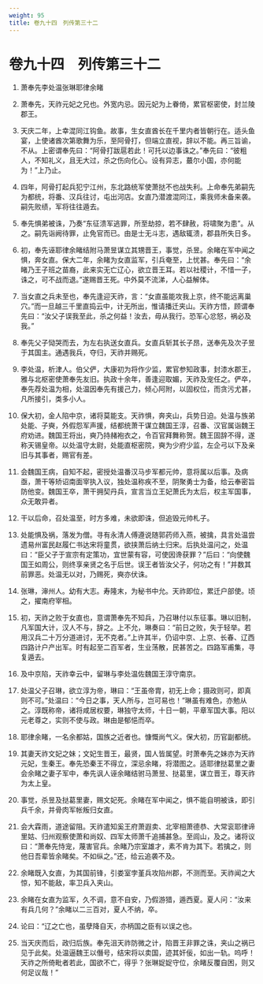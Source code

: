 ```yaml
---
weight: 95
title: 卷九十四　列传第三十二
---
```


# 卷九十四　列传第三十二

1. <span id="卷九十四　列传第三十二-1"></span>
萧奉先李处温张琳耶律余睹

2. <span id="卷九十四　列传第三十二-2"></span>
萧奉先，天祚元妃之兄也。外宽内忌。因元妃为上眷倚，累官枢密使，封兰陵郡王。

3. <span id="卷九十四　列传第三十二-3"></span>
天庆二年，上幸混同江钩鱼。故事，生女直酋长在千里内者皆朝行在。适头鱼宴，上使诸酋次第歌舞为乐，至阿骨打，但端立直视，辞以不能。再三旨谕，不从。上密谓奉先曰：“阿骨打跋扈若此！可托以边事诛之。”奉先曰：“彼粗人，不知礼义，且无大过，杀之伤向化心。设有异志，蕞尔小国，亦何能为！”上乃止。

4. <span id="卷九十四　列传第三十二-4"></span>
四年，阿骨打起兵犯宁江州，东北路统军使萧挞不也战失利。上命奉先弟嗣先为都统，将番、汉兵往讨，屯出河店。女直乃潜渡混同江，乘我师未备来袭。嗣先败绩，军将往往遁去。

5. <span id="卷九十四　列传第三十二-5"></span>
奉先惧弟被诛，乃奏“东征溃军逃罪，所至劫掠，若不肆赦，将啸聚为患”。从之。嗣先诣阙待罪，止免官而已。由是士无斗志，遇敌辄溃，郡县所失日多。

6. <span id="卷九十四　列传第三十二-6"></span>
初，奉先诬耶律余睹结附马萧昱谋立其甥晋王，事觉，杀昱。余睹在军中闻之惧，奔女直。保大二年，余睹为女直监军，引兵奄至，上忧甚。奉先曰：“余睹乃王子班之苗裔，此来实无亡辽心，欲立晋王耳。若以社稷计，不惜一子，诛之，可不战而退。”遂赐晋王死。中外莫不流涕，人心益解体。

7. <span id="卷九十四　列传第三十二-7"></span>
当女直之兵未至也，奉先逢迎天祚，言：“女直虽能攻我上京，终不能远离巢穴。”而一旦越三千里直捣云中，计无所出，惟请播迁夹山。天祚方悟，顾谓奉先曰：“汝父子误我至此，杀之何益！汝去，毋从我行。恐军心忿怒，祸必及我。”

8. <span id="卷九十四　列传第三十二-8"></span>
奉先父子恸哭而去，为左右执送女直兵。女直兵斩其长子昂，送奉先及次子昱于其国主。通遇我兵，夺归，天祚并赐死。

9. <span id="卷九十四　列传第三十二-9"></span>
李处温，析津人。伯父俨，大康初为将作少监，累官参知政事，封漆水郡王，雅与北枢密使萧奉先友旧。执政十余年，善逢迎取媚，天祚及宠任之。俨卒，奉先荐处温为相，处温因奉先有援己力，倾心阿附，以固权位，而贪污尤甚，凡所接引，类多小人。

10. <span id="卷九十四　列传第三十二-10"></span>
保大初，金人陷中京，诸将莫能支。天祚惧，奔夹山，兵势日迫。处温与族弟处能、子奭，外假怨军声援，结都统萧干谋立魏国王淳，召番、汉官属诣魏王府劝进。魏国王将出，奭乃持赭袍衣之，令百官拜舞称贺。魏王固辞不得，遂称天锡皇帝。以处温守太尉，处能直枢密院，奭为少府少监，左企弓以下及亲旧与其事者，赐官有差。

11. <span id="卷九十四　列传第三十二-11"></span>
会魏国王病，自知不起，密授处温番汉马步军都元帅，意将属以后事。及病亟，萧干等矫诏南面宰执入议，独处温称疾不至，阴聚勇士为备，给云奉密旨防他变。魏国王卒，萧干拥契丹兵，宣言当立王妃萧氏为太后，权主军国事，众无敢异者。

12. <span id="卷九十四　列传第三十二-12"></span>
干以后命，召处温至，时方多难，未欲即诛，但追毁元帅札子。

13. <span id="卷九十四　列传第三十二-13"></span>
处能惧及祸，落发为僧。寻有永清人傅遵说随郭药师入燕，被擒，具言处温尝遗易州富民赵履仁书达宋将童贯，欲挟萧后纳土归宋。后执处温问之，处温曰：“臣父子于宣宗有定策功，宜世蒙有容，可使因谗获罪？”后曰：“向使魏国王如周公，则终享亲贤之名于后世。误王者皆汝父子，何功之有！”并数其前罪恶。处温无以对，乃赐死，奭亦伏诛。

14. <span id="卷九十四　列传第三十二-14"></span>
张琳，渖州人。幼有大志。寿隆末，为秘书中允。天祚即位，累迁户部使。顷之，擢南府宰相。

15. <span id="卷九十四　列传第三十二-15"></span>
初，天祚之败于女直也，意谓萧奉先不知兵，乃召琳付以东征事。琳以旧制，凡军国大计，汉人不与，辞之。上不允，琳奏曰：“前日之败，失于轻举。若用汉兵二十万分道进讨，无不克者。”上许其半，仍诏中京、上京、长春、辽西四路计户产出军。时有起至二百军者，生业荡散，民甚苦之。四路军甫集，寻复遁去。

16. <span id="卷九十四　列传第三十二-16"></span>
及中京陷，天祚幸云中，留琳与李处温佐魏国王淳守南京。

17. <span id="卷九十四　列传第三十二-17"></span>
处温父子召琳，欲立淳为帝，琳曰：“王虽帝胄，初无上命；摄政则可，即真则不可。”处温曰：“今日之事，天人所与，岂可易也！”琳虽有难色，亦勉从之。淳既称帝，诸将咸居权要，琳独守太师，十日一朝，平章军国大事。阳以元老尊之，实则不使与政。琳由是郁悒而卒。

18. <span id="卷九十四　列传第三十二-18"></span>
耶律余睹，一名余都姑，国族之近者也。慷慨尚气义。保大初，历官副都统。

19. <span id="卷九十四　列传第三十二-19"></span>
其妻天祚文妃之妹；文妃生晋王，最贤，国人皆属望。时萧奉先之妹亦为天祚元妃，生秦王。奉先恐秦王不得立，深忌余睹，将潜图之。适耶律挞葛里之妻会余睹之妻子军中，奉先讽人诬余睹结驸马萧昱、挞葛里，谋立晋王，尊天祚为太上皇。

20. <span id="卷九十四　列传第三十二-20"></span>
事觉，杀昱及挞葛里妻，赐文妃死。余睹在军中闻之，惧不能自明被诛，即引兵千余，并骨肉军帐叛归女直。

21. <span id="卷九十四　列传第三十二-21"></span>
会大霖雨，道途留阻。天祚遣知奚王府萧遐卖、北宰相萧德恭、大常衮耶律谛里姑、归州观察使萧和尚奴、四军太师萧千追捕甚急。至闾山，及之。诸将议曰：“萧奉先恃宠，蔑害官兵。余睹乃宗室雄才，素不肯为其下。若擒之，则他日吾辈皆余睹矣。不如纵之。”还，给云追袭不及。

22. <span id="卷九十四　列传第三十二-22"></span>
余睹既入女直，为其国前锋，引娄室孛堇兵攻陷州郡，不测而至。天祚闻之大惊，知不能敌，率卫兵入夹山。

23. <span id="卷九十四　列传第三十二-23"></span>
余睹在女直为监军，久不调，意不自安，乃假游猎，遁西夏。夏人问：“汝来有兵几何？”余睹以二三百对，夏人不纳，卒。

24. <span id="卷九十四　列传第三十二-24"></span>
论曰：“辽之亡也，虽孽降自天，亦柄国之臣有以误之也。

25. <span id="卷九十四　列传第三十二-25"></span>
当天庆而后，政归后族。奉先沮天祚防微之计，陷晋王非罪之诛，夹山之祸已见于此矣。处温逼魏王以僭号，结宋将以卖国，迹其奸佞，如出一轨。呜呼！天祚之所倚毗者若此，国欲不亡，得乎？张琳娖娖守位，余睹反覆自困，则又何足议哉！”

